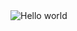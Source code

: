 <img src="https://raw.githubusercontent.com/sagar-viradiya/sagar-viradiya/master/resources/banner.png" alt="Hello world">


